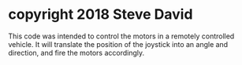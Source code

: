 # copyright 2018 Steve David

This code was intended to control the motors in a remotely controlled vehicle.  It will translate the position of the joystick into an angle and direction, and fire the motors accordingly.
